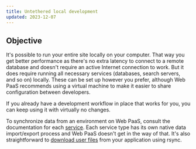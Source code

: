 ```yaml
---
title: Untethered local development
updated: 2023-12-07
---
```



## Objective  

It's possible to run your entire site locally on your computer.
That way you get better performance as there's no extra latency to connect to a remote database and doesn't require an active Internet connection to work.
But it does require running all necessary services (databases, search servers, and so on) locally.
These can be set up however you prefer, although Web PaaS recommends using a virtual machine to make it easier to share configuration between developers.

If you already have a development workflow in place that works for you, you can keep using it with virtually no changes.

To synchronize data from an environment on Web PaaS, consult the documentation for each [service](../../add-services).
Each service type has its own native data import/export process and Web PaaS doesn't get in the way of that.
It's also straightforward to [download user files](../../learn/learn-tutorials/exporting) from your application using rsync.
